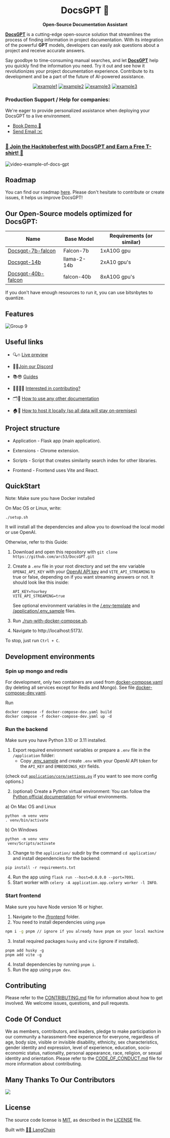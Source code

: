 <h1 align="center">
  DocsGPT  🦖
</h1>

<p align="center">
  <strong>Open-Source Documentation Assistant</strong>
</p>

<p align="left">
  <strong><a href="https://docsgpt.arc53.com/">DocsGPT</a></strong> is a cutting-edge open-source solution that streamlines the process of finding information in project documentation. With its integration of the powerful <strong>GPT</strong> models, developers can easily ask questions about a project and receive accurate answers.
  
Say goodbye to time-consuming manual searches, and let <strong><a href="https://docsgpt.arc53.com/">DocsGPT</a></strong> help you quickly find the information you need. Try it out and see how it revolutionizes your project documentation experience. Contribute to its development and be a part of the future of AI-powered assistance.
</p>

<div align="center">
  
  <a href="https://github.com/arc53/DocsGPT">![example1](https://img.shields.io/github/stars/arc53/docsgpt?style=social)</a>
  <a href="https://github.com/arc53/DocsGPT">![example2](https://img.shields.io/github/forks/arc53/docsgpt?style=social)</a>
  <a href="https://github.com/arc53/DocsGPT/blob/main/LICENSE">![example3](https://img.shields.io/github/license/arc53/docsgpt)</a>
  <a href="https://discord.gg/n5BX8dh8rU">![example3](https://img.shields.io/discord/1070046503302877216)</a>
 
</div>

### Production Support / Help for companies: 

We're eager to provide personalized assistance when deploying your DocsGPT to a live environment.
- [Book Demo 👋](https://airtable.com/appdeaL0F1qV8Bl2C/shrrJF1Ll7btCJRbP)
- [Send Email ✉️](mailto:contact@arc53.com?subject=DocsGPT%20support%2Fsolutions)
  
### [🎉 Join the Hacktoberfest with DocsGPT and Earn a Free T-shirt! 🎉](https://github.com/arc53/DocsGPT/blob/main/HACKTOBERFEST.md)

![video-example-of-docs-gpt](https://d3dg1063dc54p9.cloudfront.net/videos/demov3.gif)


## Roadmap

You can find our roadmap [here](https://github.com/orgs/arc53/projects/2). Please don't hesitate to contribute or create issues, it helps us improve DocsGPT!

## Our Open-Source models optimized for DocsGPT:

| Name              | Base Model | Requirements (or similar)                        |
|-------------------|------------|----------------------------------------------------------|
| [Docsgpt-7b-falcon](https://huggingface.co/Arc53/docsgpt-7b-falcon)  | Falcon-7b  |  1xA10G gpu   |
| [Docsgpt-14b](https://huggingface.co/Arc53/docsgpt-14b)              | llama-2-14b    | 2xA10 gpu's   |
| [Docsgpt-40b-falcon](https://huggingface.co/Arc53/docsgpt-40b-falcon)       | falcon-40b     | 8xA10G gpu's  |


If you don't have enough resources to run it, you can use bitsnbytes to quantize.


## Features

![Group 9](https://user-images.githubusercontent.com/17906039/220427472-2644cff4-7666-46a5-819f-fc4a521f63c7.png)


## Useful links

 - 🔍🔥 [Live preview](https://docsgpt.arc53.com/)
 
 - 💬🎉[Join our Discord](https://discord.gg/n5BX8dh8rU)
 
 - 📚😎 [Guides](https://docs.docsgpt.co.uk/)

 - 👩‍💻👨‍💻 [Interested in contributing?](https://github.com/arc53/DocsGPT/blob/main/CONTRIBUTING.md)

 - 🗂️🚀 [How to use any other documentation](https://docs.docsgpt.co.uk/Guides/How-to-train-on-other-documentation)

 - 🏠🔐  [How to host it locally (so all data will stay on-premises)](https://docs.docsgpt.co.uk/Guides/How-to-use-different-LLM)




## Project structure
- Application - Flask app (main application).

- Extensions - Chrome extension.

- Scripts - Script that creates similarity search index for other libraries. 

- Frontend - Frontend uses Vite and React.

## QuickStart

Note: Make sure you have Docker installed

On Mac OS or Linux, write:

`./setup.sh`

It will install all the dependencies and allow you to download the local model or use OpenAI.

Otherwise, refer to this Guide:

1. Download and open this repository with `git clone https://github.com/arc53/DocsGPT.git`
2. Create a `.env` file in your root directory and set the env variable `OPENAI_API_KEY` with your [OpenAI API key](https://platform.openai.com/account/api-keys) and  `VITE_API_STREAMING` to true or false, depending on if you want streaming answers or not.
   It should look like this inside:
   
   ```
   API_KEY=Yourkey
   VITE_API_STREAMING=true
   ```
   See optional environment variables in the [/.env-template](https://github.com/arc53/DocsGPT/blob/main/.env-template) and [/application/.env_sample](https://github.com/arc53/DocsGPT/blob/main/application/.env_sample) files.
3. Run [./run-with-docker-compose.sh](https://github.com/arc53/DocsGPT/blob/main/run-with-docker-compose.sh).
4. Navigate to http://localhost:5173/.

To stop, just run `Ctrl + C`.





## Development environments

### Spin up mongo and redis
For development, only two containers are used from [docker-compose.yaml](https://github.com/arc53/DocsGPT/blob/main/docker-compose.yaml) (by deleting all services except for Redis and Mongo). 
See file [docker-compose-dev.yaml](./docker-compose-dev.yaml).

Run
```
docker compose -f docker-compose-dev.yaml build
docker compose -f docker-compose-dev.yaml up -d
```

### Run the backend

Make sure you have Python 3.10 or 3.11 installed.

1. Export required environment variables or prepare a `.env` file in the `/application` folder:
   - Copy [.env_sample](https://github.com/arc53/DocsGPT/blob/main/application/.env_sample) and create `.env` with your OpenAI API token for the `API_KEY` and `EMBEDDINGS_KEY` fields.

(check out [`application/core/settings.py`](application/core/settings.py) if you want to see more config options.)

2. (optional) Create a Python virtual environment:
You can follow the [Python official documentation](https://docs.python.org/3/tutorial/venv.html) for virtual environments.

a) On Mac OS and Linux
```commandline
python -m venv venv
. venv/bin/activate
```
b) On Windows
```commandline
python -m venv venv
 venv/Scripts/activate
```

3. Change to the `application/` subdir by the command `cd application/` and install dependencies for the backend:
```commandline
pip install -r requirements.txt
```
4. Run the app using `flask run --host=0.0.0.0 --port=7091`.
5. Start worker with `celery -A application.app.celery worker -l INFO`.

### Start frontend 

Make sure you have Node version 16 or higher.

1. Navigate to the [/frontend](https://github.com/arc53/DocsGPT/tree/main/frontend) folder.
2. You need to install dependencies using `pnpm`

```bash
npm i -g pnpm // ignore if you already have pnpm on your local machine
```
3. Install required packages `husky` and `vite` (ignore if installed).
```commandline
pnpm add husky -g
pnpm add vite -g
```
4. Install dependencies by running `pnpm i`.
5. Run the app using `pnpm dev`.


## Contributing
Please refer to the [CONTRIBUTING.md](CONTRIBUTING.md) file for information about how to get involved. We welcome issues, questions, and pull requests. 

## Code Of Conduct
We as members, contributors, and leaders, pledge to make participation in our community a harassment-free experience for everyone, regardless of age, body size, visible or invisible disability, ethnicity, sex characteristics, gender identity and expression, level of experience, education, socio-economic status, nationality, personal appearance, race, religion, or sexual identity and orientation. Please refer to the [CODE_OF_CONDUCT.md](CODE_OF_CONDUCT.md) file for more information about contributing.

## Many Thanks To Our Contributors

<a href="[https://github.com/arc53/DocsGPT/graphs/contributors](https://docsgpt.arc53.com/)">
  <img src="https://contrib.rocks/image?repo=arc53/DocsGPT" />
</a>

## License
The source code license is [MIT](https://opensource.org/license/mit/), as described in the [LICENSE](LICENSE) file.

Built with [🦜️🔗 LangChain](https://github.com/hwchase17/langchain)
